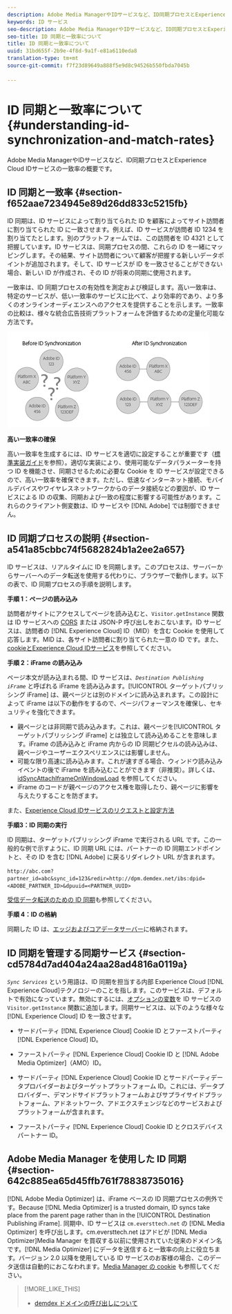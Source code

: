 ```yaml
---
description: Adobe Media ManagerやIDサービスなど、ID同期プロセスとExperience Cloud IDサービスの一致率の概要です。
keywords: ID サービス
seo-description: Adobe Media ManagerやIDサービスなど、ID同期プロセスとExperience Cloud IDサービスの一致率の概要です。
seo-title: ID 同期と一致率について
title: ID 同期と一致率について
uuid: 31bd655f-2b9e-4f8d-9a1f-e81a6110eda8
translation-type: tm+mt
source-git-commit: f7f23d89649a888f5e9d8c94526b550fbda7045b

---
```



# ID 同期と一致率について{#understanding-id-synchronization-and-match-rates}

Adobe Media ManagerやIDサービスなど、ID同期プロセスとExperience Cloud IDサービスの一致率の概要です。

## ID 同期と一致率 {#section-f652aae7234945e89d26dd833c5215fb}

ID 同期は、ID サービスによって割り当てられた ID を顧客によってサイト訪問者に割り当てられた ID に一致させます。例えば、ID サービスが訪問者 ID 1234 を割り当てたとします。別のプラットフォームでは、この訪問者を ID 4321 として把握しています。ID サービスは、同期プロセスの間、これらの ID を一緒にマッピングします。その結果、サイト訪問者について顧客が把握する新しいデータポイントが追加されます。そして、ID サービスが ID を一致させることができない場合、新しい ID が作成され、その ID が将来の同期に使用されます。

一致率は、ID 同期プロセスの有効性を測定および検証します。高い一致率は、特定のサービスが、低い一致率のサービスに比べて、より効率的であり、より多くのオンラインオーディエンスへのアクセスを提供することを示します。一致率の比較は、様々な統合広告技術プラットフォームを評価するための定量化可能な方法です。

![](assets/idsync2.png)

**高い一致率の確保**

高い一致率を生成するには、ID サービスを適切に設定することが重要です（[標準実装ガイド](../implementation-guides/standard.md#concept-89cd0199a9634fc48644f2d61e3d2445)を参照）。適切な実装により、使用可能なデータパラメーターを持つ ID を機能させ、同期させるために必要な Cookie を ID サービスが設定できるので、高い一致率を確保できます。ただし、低速なインターネット接続、モバイルデバイスやワイヤレスネットワークからのデータ接続などの要因が、ID サービスによる ID の収集、同期および一致の程度に影響する可能性があります。これらのクライアント側変数は、ID サービスや [!DNL Adobe] では制御できません。

## ID 同期プロセスの説明 {#section-a541a85cbbc74f5682824b1a2ee2a657}

ID サービスは、リアルタイムに ID を同期します。このプロセスは、サーバーからサーバーへのデータ転送を使用する代わりに、ブラウザーで動作します。以下の表で、ID 同期プロセスの手順を説明します。

**手順 1：ページの読み込み**

訪問者がサイトにアクセスしてページを読み込むと、`Visitor.getInstance` 関数は ID サービスへの [CORS](../reference/cors.md#concept-6c280446990d46d88ba9da15d2dcc758) または JSON-P 呼び出しをおこないます。ID サービスは、訪問者の [!DNL Experience Cloud] ID（MID）を含む Cookie を使用して応答します。MID は、各サイト訪問者に割り当てられた一意の ID です。また、[cookieとExperience Cloud IDサービス](../introduction/cookies.md)を参照してください。

**手順 2：iFrame の読み込み**

ページ本文が読み込まれる間、ID サービスは、*`Destination Publishing iFrame`* と呼ばれる iFrame を読み込みます。[!UICONTROL ターゲットパブリッシング iFrame] は、親ページとは別のドメインに読み込まれます。この設計によって iFrame は以下の動作をするので、ページパフォーマンスを確保し、セキュリティを強化できます。

* 親ページとは非同期で読み込みます。これは、親ページを[!UICONTROL ターゲットパブリッシング iFrame] とは独立して読み込めることを意味します。iFrame の読み込みと iFrame 内からの ID 同期ピクセルの読み込みは、親ページやユーザーエクスペリエンスには影響しません。
* 可能な限り高速に読み込みます。これが速すぎる場合、ウィンドウ読み込みイベントの後で iFrame を読み込むことができます（非推奨）。詳しくは、[idSyncAttachIframeOnWindowLoad](../library/function-vars/idsyncattachiframeonwindowload.md#reference-b86b7112e0814a4c82c4e24c158508f4) を参照してください。
* iFrame のコードが親ページのアクセス権を取得したり、親ページに影響を与えたりすることを防ぎます。

また、[Experience Cloud IDサービスのリクエストと設定方法](../introduction/id-request.md#concept-2caacebb1d244402816760e9b8bcef6a)

**手順3：ID 同期の実行**

ID 同期は、ターゲットパブリッシング iFrame で実行される URL です。この一般的な例で示すように、ID 同期 URL には、パートナーの ID 同期エンドポイントと、その ID を含む [!DNL Adobe] に戻るリダイレクト URL が含まれます。

`http://abc.com?partner_id=abc&sync_id=123&redir=http://dpm.demdex.net/ibs:dpid=<ADOBE_PARTNER_ID>&dpuuid=<PARTNER_UUID>`

[受信データ転送のための ID 同期](https://marketing.adobe.com/resources/help/en_US/aam/c_id_sync_in.html)も参照してください。

**手順 4：ID の格納**

同期した ID は、[エッジおよびコアデータサーバー](https://marketing.adobe.com/resources/help/en_US/aam/c_compedge.html)に格納されます。

## ID 同期を管理する同期サービス {#section-cd5784d7ad404a24aa28ad4816a0119a}

*`Sync Services`* という用語は、ID 同期を担当する内部 Experience Cloud [!DNL Experience Cloud]テクノロジーのことを指します。このサービスは、デフォルトで有効になっています。無効にするには、[オプションの変数](../library/function-vars/disableidsync.md#reference-589d6b489ac64eddb5a7ff758945e414)を ID サービスの `Visitor.getInstance` 関数に追加します。同期サービスは、以下のような様々な [!DNL Experience Cloud] ID を一致させます。

* サードパーティ [!DNL Experience Cloud] Cookie ID とファーストパーティ [!DNL Experience Cloud] ID。

* ファーストパーティ [!DNL Experience Cloud] Cookie ID と [!DNL Adobe Media Optimizer]（AMO）ID。

* サードパーティ [!DNL Experience Cloud] Cookie ID とサードパーティデータプロバイダーおよびターゲットプラットフォーム ID。これには、データプロバイダー、デマンドサイドプラットフォームおよびサプライサイドプラットフォーム、アドネットワーク、アドエクスチェンジなどのサービスおよびプラットフォームが含まれます。
* ファーストパーティ [!DNL Experience Cloud] Cookie ID とクロスデバイスパートナー ID。

## Adobe Media Manager を使用した ID 同期 {#section-642c885ea65d45ffb761f78838735016}

[!DNL Adobe Media Optimizer] は、iFrame ベースの ID 同期プロセスの例外です。Because [!DNL Media Optimizer] is a trusted domain, ID syncs take place from the parent page rather than in the [!UICONTROL Destination Publishing iFrame]. 同期中、ID サービスは `cm.eversttech.net` の [!DNL Media Optimizer] を呼び出します。cm.eversttech.net はアドビが [!DNL Media Optimizer]Media Manager を買収する以前に使用されていた従来のドメイン名です。[!DNL Media Optimizer] にデータを送信すると一致率の向上に役立ちます。バージョン 2.0 以降を使用している ID サービスのお客様の場合、このデータ送信は自動的におこなわれます。[Media Manager の cookie](https://marketing.adobe.com/resources/help/en_US/whitepapers/cookies/cookies_media_optimizer.html) も参照してください。

>[!MORE_LIKE_THIS]
>
>* [demdex ドメインの呼び出しについて](https://marketing.adobe.com/resources/help/en_US/aam/demdex-calls.html)


